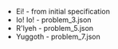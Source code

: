 
* Ei! - from initial specification
* Io! Io! - problem_3.json
* R'lyeh - problem_5.json
* Yuggoth - problem_7.json

